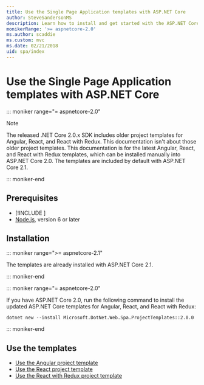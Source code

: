 ```yaml
---
title: Use the Single Page Application templates with ASP.NET Core
author: SteveSandersonMS
description: Learn how to install and get started with the ASP.NET Core Single Page Application (SPA) project templates.
monikerRange: '>= aspnetcore-2.0'
ms.author: scaddie
ms.custom: mvc
ms.date: 02/21/2018
uid: spa/index
---
```

# Use the Single Page Application templates with ASP.NET Core

::: moniker range="= aspnetcore-2.0"

> [!NOTE]
> The released .NET Core 2.0.x SDK includes older project templates for Angular, React, and React with Redux. This documentation isn't about those older project templates. This documentation is for the latest Angular, React, and React with Redux templates, which can be installed manually into ASP.NET Core 2.0. The templates are included by default with ASP.NET Core 2.1.

::: moniker-end

## Prerequisites

* [!INCLUDE [](~/includes/net-core-sdk-download-link.md)]
* [Node.js](https://nodejs.org), version 6 or later

## Installation

::: moniker range=">= aspnetcore-2.1"

The templates are already installed with ASP.NET Core 2.1.

::: moniker-end

::: moniker range="= aspnetcore-2.0"

If you have ASP.NET Core 2.0, run the following command to install the updated ASP.NET Core templates for Angular, React, and React with Redux:

```console
dotnet new --install Microsoft.DotNet.Web.Spa.ProjectTemplates::2.0.0
```

::: moniker-end

## Use the templates

* [Use the Angular project template](xref:spa/angular)
* [Use the React project template](xref:spa/react)
* [Use the React with Redux project template](xref:spa/react-with-redux)
